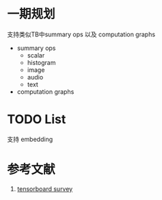# 一期规划

支持类似TB中summary ops 以及 computation graphs 

- summary ops
  - scalar
  - histogram
  - image
  - audio
  - text
- computation graphs


# TODO List
支持 embedding 



# 参考文献

1. [tensorboard survey](https://github.com/VisualDL/VisualDL/wiki/tensorboard_survey)
